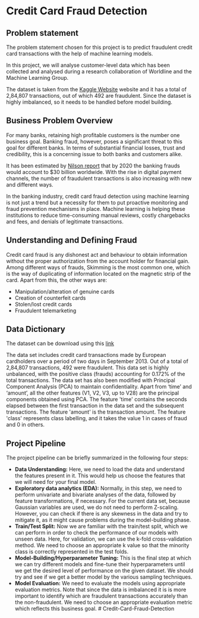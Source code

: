 # Credit Card Fraud Detection 

## Problem statement 

The problem statement chosen for this project is to predict fraudulent credit card transactions with the help of machine learning models.

In this project, we will analyse customer-level data which has been collected and analysed during a research collaboration of Worldline and the Machine Learning Group. 

The dataset is taken from the [Kaggle Website](https://www.kaggle.com/mlg-ulb/creditcardfraud) website and it has a total of 2,84,807 transactions, out of which 492 are fraudulent. Since the dataset is highly imbalanced, so it needs to be handled before model building.

## Business Problem Overview

For many banks, retaining high profitable customers is the number one business goal. Banking fraud, however, poses a significant threat to this goal for different banks. In terms of substantial financial losses, trust and credibility, this is a concerning issue to both banks and customers alike.

It has been estimated by [Nilson report](https://nilsonreport.com/upload/content_promo/The_Nilson_Report_Issue_1164.pdf) that by 2020 the banking frauds would account to $30 billion worldwide. With the rise in digital payment channels, the number of fraudulent transactions is also increasing with new and different ways. 

In the banking industry, credit card fraud detection using machine learning is not just a trend but a necessity for them to put proactive monitoring and fraud prevention mechanisms in place. Machine learning is helping these institutions to reduce time-consuming manual reviews, costly chargebacks and fees, and denials of legitimate transactions.

## Understanding and Defining Fraud

Credit card fraud is any dishonest act and behaviour to obtain information without the proper authorization from the account holder for financial gain. Among different ways of frauds, Skimming is the most common one, which is the way of duplicating of information located on the magnetic strip of the card.  Apart from this, the other ways are:

- Manipulation/alteration of genuine cards
- Creation of counterfeit cards
- Stolen/lost credit cards
- Fraudulent telemarketing 

## Data Dictionary

The dataset can be download using this [link](https://www.kaggle.com/mlg-ulb/creditcardfraud)

The data set includes credit card transactions made by European cardholders over a period of two days in September 2013. Out of a total of 2,84,807 transactions, 492 were fraudulent. This data set is highly unbalanced, with the positive class (frauds) accounting for 0.172% of the total transactions. The data set has also been modified with Principal Component Analysis (PCA) to maintain confidentiality. Apart from ‘time’ and ‘amount’, all the other features (V1, V2, V3, up to V28) are the principal components obtained using PCA. The feature 'time' contains the seconds elapsed between the first transaction in the data set and the subsequent transactions. The feature 'amount' is the transaction amount. The feature 'class' represents class labelling, and it takes the value 1 in cases of fraud and 0 in others.


## Project Pipeline

The project pipeline can be briefly summarized in the following four steps:

- **Data Understanding:** Here, we need to load the data and understand the features present in it. This would help us choose the features that we will need for your final model.
- **Exploratory data analytics (EDA):** Normally, in this step, we need to perform univariate and bivariate analyses of the data, followed by feature transformations, if necessary. For the current data set, because Gaussian variables are used, we do not need to perform Z-scaling. However, you can check if there is any skewness in the data and try to mitigate it, as it might cause problems during the model-building phase.
- **Train/Test Split:** Now we are familiar with the train/test split, which we can perform in order to check the performance of our models with unseen data. Here, for validation, we can use the k-fold cross-validation method. We need to choose an appropriate k value so that the minority class is correctly represented in the test folds.
- **Model-Building/Hyperparameter Tuning:** This is the final step at which we can try different models and fine-tune their hyperparameters until we get the desired level of performance on the given dataset. We should try and see if we get a better model by the various sampling techniques.
- **Model Evaluation:** We need to evaluate the models using appropriate evaluation metrics. Note that since the data is imbalanced it is is more important to identify which are fraudulent transactions accurately than the non-fraudulent. We need to choose an appropriate evaluation metric which reflects this business goal.
#   C r e d i t - C a r d - F r a u d - D e t e c t i o n 
 
 
